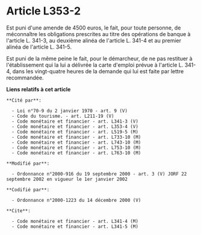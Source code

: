 # Article L353-2

Est puni d'une amende de 4500 euros, le fait, pour toute personne, de méconnaître les obligations prescrites au titre des
opérations de banque à l'article L. 341-3, au deuxième alinéa de l'article L. 341-4 et au premier alinéa de l'article L.
341-5.

Est puni de la même peine le fait, pour le démarcheur, de ne pas restituer à l'établissement qui la lui a délivrée la carte
d'emploi prévue à l'article L. 341-4, dans les vingt-quatre heures de la demande qui lui est faite par lettre recommandée.

**Liens relatifs à cet article**

	**Cité par**:

	  - Loi n°70-9 du 2 janvier 1970 - art. 9 (V)
	  - Code du tourisme. - art. L211-19 (V)
	  - Code monétaire et financier - art. L341-3 (V)
	  - Code monétaire et financier - art. L353-4 (V)
	  - Code monétaire et financier - art. L519-5 (M)
	  - Code monétaire et financier - art. L733-10 (M)
	  - Code monétaire et financier - art. L743-10 (M)
	  - Code monétaire et financier - art. L753-10 (M)
	  - Code monétaire et financier - art. L763-10 (M)

	**Modifié par**:

	  - Ordonnance n°2000-916 du 19 septembre 2000 - art. 3 (V) JORF 22 septembre 2002 en vigueur le 1er janvier 2002

	**Codifié par**:

	  - Ordonnance n°2000-1223 du 14 décembre 2000 (V)

	**Cite**:

	  - Code monétaire et financier - art. L341-4 (M)
	  - Code monétaire et financier - art. L341-5 (M)
